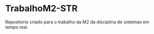# TrabalhoM2-STR
Repositorio criado para o trabalho da M2 da disciplina de sistemas em tempo real.

